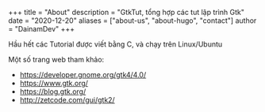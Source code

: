 +++
title = "About"
description = "GtkTut, tổng hợp các tut lập trình Gtk"
date = "2020-12-20"
aliases = ["about-us", "about-hugo", "contact"]
author = "DainamDev"
+++

Hầu hết các Tutorial được viết bằng C, và chạy trên Linux/Ubuntu

Một số trang web tham khảo:

* https://developer.gnome.org/gtk4/4.0/
* https://www.gtk.org/
* https://blog.gtk.org/
* http://zetcode.com/gui/gtk2/
